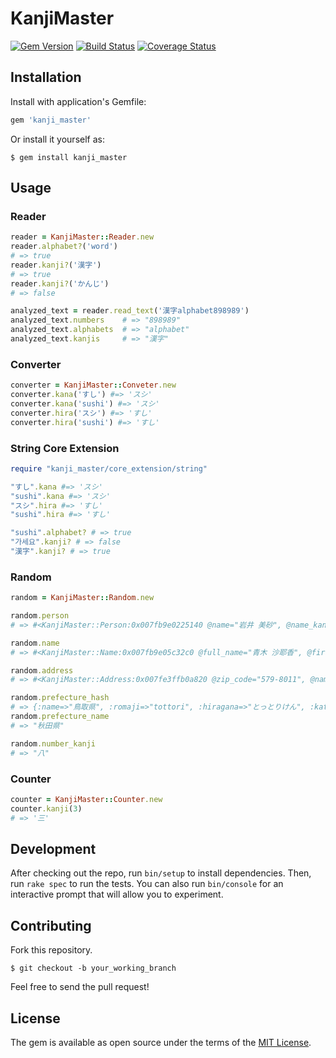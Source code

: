 # KanjiMaster

[![Gem Version](https://badge.fury.io/rb/kanji_master.svg)](https://badge.fury.io/rb/kanji_master)
[![Build Status](https://travis-ci.org/ToUMenu/kanji-master.svg?branch=master)](https://travis-ci.org/ToUMenu/kanji-master)
[![Coverage Status](https://coveralls.io/repos/github/ToUMenu/kanji-master/badge.svg?branch=master)](https://coveralls.io/github/ToUMenu/kanji-master?branch=master)

## Installation

Install with application's Gemfile:

```ruby
gem 'kanji_master'
```

Or install it yourself as:

```shell
$ gem install kanji_master
```

## Usage

### Reader

```ruby
reader = KanjiMaster::Reader.new
reader.alphabet?('word')
# => true
reader.kanji?('漢字')
# => true
reader.kanji?('かんじ')
# => false

analyzed_text = reader.read_text('漢字alphabet898989')
analyzed_text.numbers    # => "898989"
analyzed_text.alphabets  # => "alphabet"
analyzed_text.kanjis     # => "漢字"
```

### Converter

```ruby
converter = KanjiMaster::Conveter.new
converter.kana('すし') #=> 'スシ'
converter.kana('sushi') #=> 'スシ'
converter.hira('スシ') #=> 'すし'
converter.hira('sushi') #=> 'すし'
```

### String Core Extension

```ruby
require "kanji_master/core_extension/string"

"すし".kana #=> 'スシ'
"sushi".kana #=> 'スシ'
"スシ".hira #=> 'すし'
"sushi".hira #=> 'すし'

"sushi".alphabet? # => true
"가세요".kanji? # => false
"漢字".kanji? # => true
```

### Random

```ruby
random = KanjiMaster::Random.new

random.person
# => #<KanjiMaster::Person:0x007fb9e0225140 @name="岩井 美砂", @name_kana="イワイ ミサ", @gender="女", @bloodtype="A", @birthday="1980/08/08", @zip="672-8088", @address="兵庫県姫路市飾磨区英賀西町5-5-3", @address_kata="ヒョウゴケンヒメジシシカマクアガニシチョウ">

random.name
# => #<KanjiMaster::Name:0x007fb9e05c32c0 @full_name="青木 沙耶香", @first_name="沙耶香", @last_name="青木", @katakana="アオキ サヤカ", @kana="アオキ サヤカ", @hiragana="あおき さやか", @hira="あおき さやか">

random.address
# => #<KanjiMaster::Address:0x007fe3ffb0a820 @zip_code="579-8011", @name="大阪府東大阪市東石切町5-10-5", @katakana="オオサカフヒガシオオサカシヒガシイシキリチョウ", @kana="オオサカフヒガシオオサカシヒガシイシキリチョウ", @hiragana="おおさかふひがしおおさかしひがしいしきりちょう", @hira="おおさかふひがしおおさかしひがしいしきりちょう">

random.prefecture_hash
# => {:name=>"鳥取県", :romaji=>"tottori", :hiragana=>"とっとりけん", :katakana=>"トットリケン", :area=>"中国"}
random.prefecture_name
# => "秋田県"

random.number_kanji
# => "八"
```

### Counter

```ruby
counter = KanjiMaster::Counter.new
counter.kanji(3)
# => '三'
```

## Development

After checking out the repo, run `bin/setup` to install dependencies. Then, run `rake spec` to run the tests. You can also run `bin/console` for an interactive prompt that will allow you to experiment.


## Contributing

Fork this repository.

```shell
$ git checkout -b your_working_branch
```

Feel free to send the pull request!

## License

The gem is available as open source under the terms of the [MIT License](http://opensource.org/licenses/MIT).
